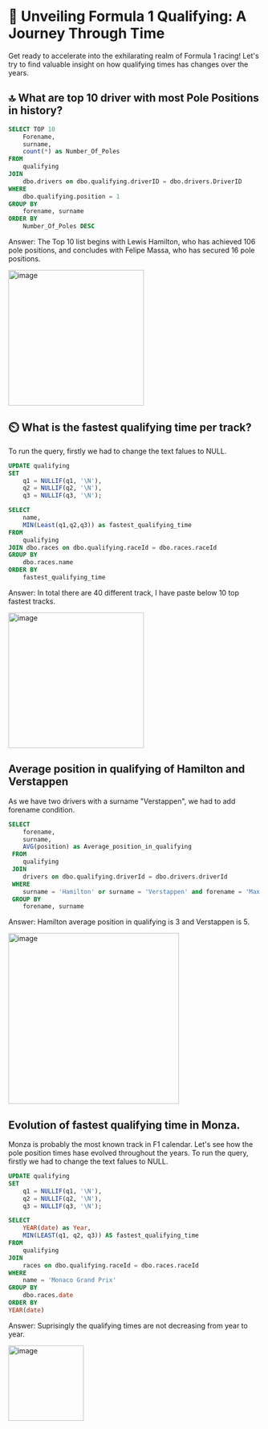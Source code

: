 # 🏁 Unveiling Formula 1 Qualifying: A Journey Through Time

Get ready to accelerate into the exhilarating realm of Formula 1 racing! Let's try to find valuable insight on how qualifying times has changes over the years. 

## 🔝 What are top 10 driver with most Pole Positions in history?
```SQL
SELECT TOP 10 
	Forename, 
	surname, 
	count(*) as Number_Of_Poles 
FROM 
	qualifying 
JOIN 
	dbo.drivers on dbo.qualifying.driverID = dbo.drivers.DriverID
WHERE 
	dbo.qualifying.position = 1
GROUP BY 
	forename, surname
ORDER BY 
	Number_Of_Poles DESC
```
Answer: The Top 10 list begins with Lewis Hamilton, who has achieved 106 pole positions, and concludes with Felipe Massa, who has secured 16 pole positions.

<img width="270" alt="image" src="https://github.com/sirmichal/F1_Qualifying_SQL/blob/main/Q1.PNG?raw=true">

## ⏲️ What is the fastest qualifying time per track?
To run the query, firstly we had to change the text falues to NULL.
```SQL
UPDATE qualifying
SET
	q1 = NULLIF(q1, '\N'),
    q2 = NULLIF(q2, '\N'),
    q3 = NULLIF(q3, '\N');

SELECT 
	name, 
	MIN(Least(q1,q2,q3)) as fastest_qualifying_time
FROM 
	qualifying
JOIN dbo.races on dbo.qualifying.raceId = dbo.races.raceId
GROUP BY 
	dbo.races.name
ORDER BY
	fastest_qualifying_time
```
Answer: In total there are 40 different track, I have paste below 10 top fastest tracks.

<img width="270" alt="image" src="https://github.com/sirmichal/F1_Qualifying_SQL/assets/141948117/e58982b4-f7bd-44af-9ba8-a29575df2178">

## Average position in qualifying of Hamilton and Verstappen
As we have two drivers with a surname "Verstappen", we had to add forename condition.
```SQL
SELECT 
	forename,
	surname,
	AVG(position) as Average_position_in_qualifying
 FROM 
	qualifying 
 JOIN 
	drivers on dbo.qualifying.driverId = dbo.drivers.driverId
 WHERE 
	surname = 'Hamilton' or surname = 'Verstappen' and forename = 'Max'
 GROUP BY 
	forename, surname
```
Answer: Hamilton average position in qualifying is 3 and Verstappen is 5.

<img width="340" alt="image" src="https://github.com/sirmichal/F1_Qualifying_SQL/assets/141948117/0f8d5409-e1cc-487a-9999-6bd184631041">

## Evolution of fastest qualifying time in Monza.
Monza is probably the most known track in F1 calendar. Let's see how the pole position times hase evolved throughout the years.
To run the query, firstly we had to change the text falues to NULL.
```SQL
UPDATE qualifying
SET
	q1 = NULLIF(q1, '\N'),
    q2 = NULLIF(q2, '\N'),
    q3 = NULLIF(q3, '\N');

SELECT 
	YEAR(date) as Year,
	MIN(LEAST(q1, q2, q3)) AS fastest_qualifying_time
FROM 
	qualifying
JOIN
	races on dbo.qualifying.raceId = dbo.races.raceId
WHERE 
	name = 'Monaco Grand Prix'
GROUP BY 
	dbo.races.date
ORDER BY 
YEAR(date)
```
Answer: Suprisingly the qualifying times are not decreasing from year to year.

<img width="150" alt="image" src="https://github.com/sirmichal/F1_Qualifying_SQL/assets/141948117/d6642766-913b-4fbf-adeb-e16a5fd59fee">

